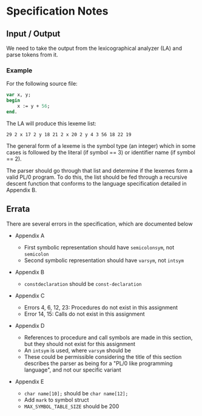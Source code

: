 # Specification Notes

## Input / Output

We need to take the output from the lexicographical analyzer (LA) and parse tokens from it.

### Example

For the following source file:

```pascal
var x, y;
begin
    x := y + 56;
end.
```

The LA will produce this lexeme list:

`29 2 x 17 2 y 18 21 2 x 20 2 y 4 3 56 18 22 19`

The general form of a lexeme is the symbol type (an integer) which in some cases is followed by the literal (if symbol == 3) or identifier name (if symbol == 2).

The parser should go through that list and determine if the lexemes form a valid PL/0 program. To do this, the list should be fed through a recursive descent function that conforms to the language specification detailed in Appendix B.

## Errata

There are several errors in the specification, which are documented below

- Appendix A
  - First symbolic representation should have `semicolonsym`, not `semicolon`
  - Second symbolic representation should have `varsym`, not `intsym`

- Appendix B
  - `constdeclaration` should be `const-declaration`

- Appendix C
  - Errors 4, 6, 12, 23: Procedures do not exist in this assignment
  - Error 14, 15: Calls do not exist in this assignment

- Appendix D
  - References to procedure and call symbols are made in this section, but they should not exist for this assignment
  - An `intsym` is used, where `varsym` should be
  - These could be permissible considering the title of this section describes the parser as being for a "PL/0 like programming language", and not our specific variant

- Appendix E
  - `char name[10];` should be `char name[12];`
  - Add `mark` to symbol struct
  - `MAX_SYMBOL_TABLE_SIZE` should be 200
